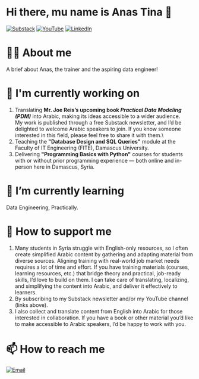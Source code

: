 # Hi there, mu name is Anas Tina 👋

[![Substack](https://img.shields.io/badge/Substack-Subscribe-orange?logo=substack)](https://practicaldatamodeling2arabs.substack.com/)
[![YouTube](https://img.shields.io/badge/YouTube-Subscribe-red?logo=youtube)](https://www.youtube.com/@VillageForLearning)
[![LinkedIn](https://img.shields.io/badge/LinkedIn-Connect-blue?logo=linkedin)](https://www.linkedin.com/in/anas-tina/)

# 🙋‍♂️ About me
A brief about Anas, the trainer and the aspiring data engineer!

# 🔭 I'm currently working on
1. Translating **Mr. Joe Reis’s upcoming book *Practical Data Modeling (PDM)*** into Arabic, making its ideas accessible to a wider audience.  
   My work is published through a free Substack newsletter, and I’d be delighted to welcome Arabic speakers to join. If you know someone interested in this field, please feel free to share it with them.\
2. Teaching the **"Database Design and SQL Queries"** module at the Faculty of IT Engineering (FITE), Damascus University.
3. Delivering **"Programming Basics with Python"** courses for students with or without prior programming experience — both online and in-person here in Damascus, Syria.
 
# 🧠 I’m currently learning
Data Engineering, Practically.

# 🌱 How to support me
1. Many students in Syria struggle with English-only resources, so I often create simplified Arabic content by gathering and adapting material from diverse sources. Aligning training with real-world job market needs requires a lot of time and effort. If you have training materials (courses, learning resources, etc.) that bridge theory and practical, job-ready skills, I’d love to build on them. I can take care of translating, localizing, and simplifying the content into Arabic, and deliver it effectively to learners.
2. By subscribing to my Substack newsletter and/or my YouTube channel (links above).
3. I also collect and translate content from English into Arabic for those interested in collaboration. If you have a book or other material you’d like to make accessible to Arabic speakers, I’d be happy to work with you.

# 📫 How to reach me

[![Email](https://img.shields.io/badge/Email-Contact%20Me-blue?logo=gmail)](mailto:anas.tina.gm@gmail.com)
